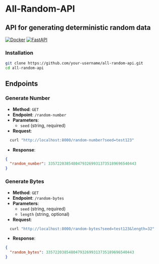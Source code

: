 # All-Random-API

## API for generating deterministic random data

[![Docker](https://img.shields.io/badge/Docker-✔%20Ready-blue?logo=docker)](https://hub.docker.com/)
[![FastAPI](https://img.shields.io/badge/FastAPI-✔%20Powered-green?logo=fastapi)](https://fastapi.tiangolo.com/)

### Installation

```bash
git clone https://github.com/your-username/all-random-api.git
cd all-random-api
```

## Endpoints

### Generate Number

- **Method**: `GET`
- **Endpoint**: `/random-number`
- **Parameters**:
  - `seed` (string, required)
- **Request**:

```bash
  curl "http://localhost:8000/random-number?seed=test123"
```

- **Response**:

```json
{
  "random_number": 335722038548047932699313735189696540443
}
```

### Generate Bytes

- **Method**: `GET`
- **Endpoint**: `/random-bytes`
- **Parameters**:
  - `seed` (string, required)
  - `length` (string, optional)
- **Request**:

```bash
  curl "http://localhost:8000/random-bytes?seed=test123&length=32"
```

- **Response**:

```json
{
  "random_bytes": 335722038548047932699313735189696540443
}
```
